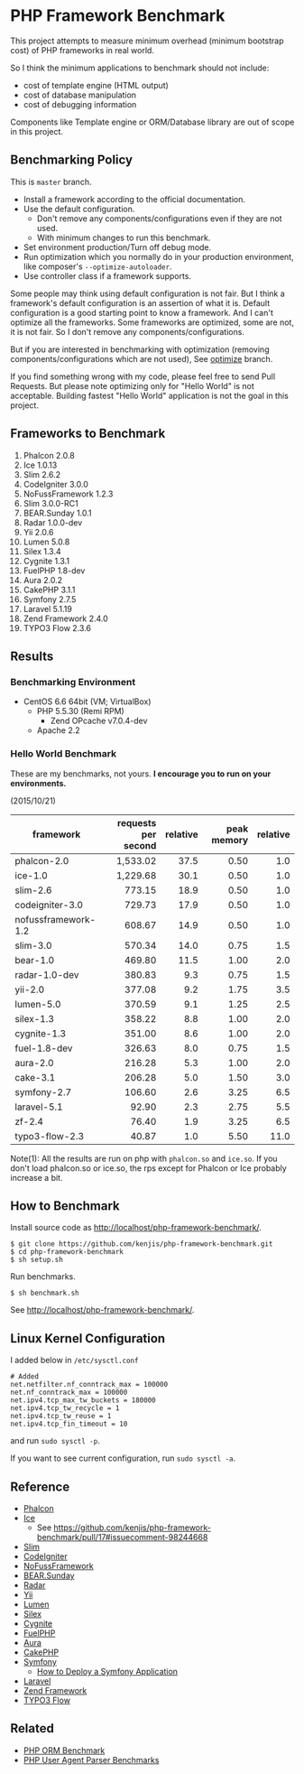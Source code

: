 # PHP Framework Benchmark

This project attempts to measure minimum overhead (minimum bootstrap cost) of PHP frameworks in real world.

So I think the minimum applications to benchmark should not include:

* cost of template engine (HTML output)
* cost of database manipulation
* cost of debugging information

Components like Template engine or ORM/Database library are out of scope in this project.

## Benchmarking Policy

This is `master` branch.

* Install a framework according to the official documentation.
* Use the default configuration.
  * Don't remove any components/configurations even if they are not used.
  * With minimum changes to run this benchmark.
* Set environment production/Turn off debug mode.
* Run optimization which you normally do in your production environment, like composer's `--optimize-autoloader`.
* Use controller class if a framework supports.

Some people may think using default configuration is not fair. But I think a framework's default configuration is an assertion of what it is. Default configuration is a good starting point to know a framework. And I can't optimize all the frameworks. Some frameworks are optimized, some are not, it is not fair. So I don't remove any components/configurations.

But if you are interested in benchmarking with optimization (removing components/configurations which are not used), See [optimize](https://github.com/kenjis/php-framework-benchmark/tree/optimize) branch.

If you find something wrong with my code, please feel free to send Pull Requests. But please note optimizing only for "Hello World" is not acceptable. Building fastest "Hello World" application is not the goal in this project.

## Frameworks to Benchmark

1. Phalcon 2.0.8
2. Ice 1.0.13
3. Slim 2.6.2
4. CodeIgniter 3.0.0
5. NoFussFramework 1.2.3
6. Slim 3.0.0-RC1
7. BEAR.Sunday 1.0.1
8. Radar 1.0.0-dev
9. Yii 2.0.6
10. Lumen 5.0.8
11. Silex 1.3.4
12. Cygnite 1.3.1
13. FuelPHP 1.8-dev
14. Aura 2.0.2
15. CakePHP 3.1.1
16. Symfony 2.7.5
17. Laravel 5.1.19
18. Zend Framework 2.4.0
19. TYPO3 Flow 2.3.6

## Results

### Benchmarking Environment

* CentOS 6.6 64bit (VM; VirtualBox)
  * PHP 5.5.30 (Remi RPM)
    * Zend OPcache v7.0.4-dev
  * Apache 2.2

### Hello World Benchmark

These are my benchmarks, not yours. **I encourage you to run on your environments.**

(2015/10/21)

|framework          |requests per second|relative|peak memory|relative|
|-------------------|------------------:|-------:|----------:|-------:|
|phalcon-2.0        |           1,533.02|    37.5|       0.50|     1.0|
|ice-1.0            |           1,229.68|    30.1|       0.50|     1.0|
|slim-2.6           |             773.15|    18.9|       0.50|     1.0|
|codeigniter-3.0    |             729.73|    17.9|       0.50|     1.0|
|nofussframework-1.2|             608.67|    14.9|       0.50|     1.0|
|slim-3.0           |             570.34|    14.0|       0.75|     1.5|
|bear-1.0           |             469.80|    11.5|       1.00|     2.0|
|radar-1.0-dev      |             380.83|     9.3|       0.75|     1.5|
|yii-2.0            |             377.08|     9.2|       1.75|     3.5|
|lumen-5.0          |             370.59|     9.1|       1.25|     2.5|
|silex-1.3          |             358.22|     8.8|       1.00|     2.0|
|cygnite-1.3        |             351.00|     8.6|       1.00|     2.0|
|fuel-1.8-dev       |             326.63|     8.0|       0.75|     1.5|
|aura-2.0           |             216.28|     5.3|       1.00|     2.0|
|cake-3.1           |             206.28|     5.0|       1.50|     3.0|
|symfony-2.7        |             106.60|     2.6|       3.25|     6.5|
|laravel-5.1        |              92.90|     2.3|       2.75|     5.5|
|zf-2.4             |              76.40|     1.9|       3.25|     6.5|
|typo3-flow-2.3     |              40.87|     1.0|       5.50|    11.0|

Note(1): All the results are run on php with `phalcon.so` and `ice.so`. If you don't load phalcon.so or ice.so, the rps except for Phalcon or Ice probably increase a bit.

## How to Benchmark

Install source code as <http://localhost/php-framework-benchmark/>.

~~~
$ git clone https://github.com/kenjis/php-framework-benchmark.git
$ cd php-framework-benchmark
$ sh setup.sh
~~~

Run benchmarks.

~~~
$ sh benchmark.sh
~~~

See <http://localhost/php-framework-benchmark/>.

## Linux Kernel Configuration

I added below in `/etc/sysctl.conf`

~~~
# Added
net.netfilter.nf_conntrack_max = 100000
net.nf_conntrack_max = 100000
net.ipv4.tcp_max_tw_buckets = 180000
net.ipv4.tcp_tw_recycle = 1
net.ipv4.tcp_tw_reuse = 1
net.ipv4.tcp_fin_timeout = 10
~~~

and run `sudo sysctl -p`.

If you want to see current configuration, run `sudo sysctl -a`.

## Reference

* [Phalcon](http://phalconphp.com/)
* [Ice](http://www.iceframework.org/)
  * See https://github.com/kenjis/php-framework-benchmark/pull/17#issuecomment-98244668
* [Slim](http://www.slimframework.com/)
* [CodeIgniter](http://www.codeigniter.com/)
* [NoFussFramework](http://www.nofussframework.com/)
* [BEAR.Sunday](https://bearsunday.github.io/)
* [Radar](https://github.com/radarphp/Radar.Project)
* [Yii](http://www.yiiframework.com/)
* [Lumen](http://lumen.laravel.com/)
* [Silex](http://silex.sensiolabs.org/)
* [Cygnite](http://www.cygniteframework.com/)
* [FuelPHP](http://fuelphp.com/)
* [Aura](http://auraphp.com/)
* [CakePHP](http://cakephp.org/)
* [Symfony](http://symfony.com/)
  * [How to Deploy a Symfony Application](http://symfony.com/doc/current/cookbook/deployment/tools.html)
* [Laravel](http://laravel.com/)
* [Zend Framework](http://framework.zend.com/)
* [TYPO3 Flow](http://flow.typo3.org/)

## Related

* [PHP ORM Benchmark](https://github.com/kenjis/php-orm-benchmark)
* [PHP User Agent Parser Benchmarks](https://github.com/kenjis/user-agent-parser-benchmarks)

